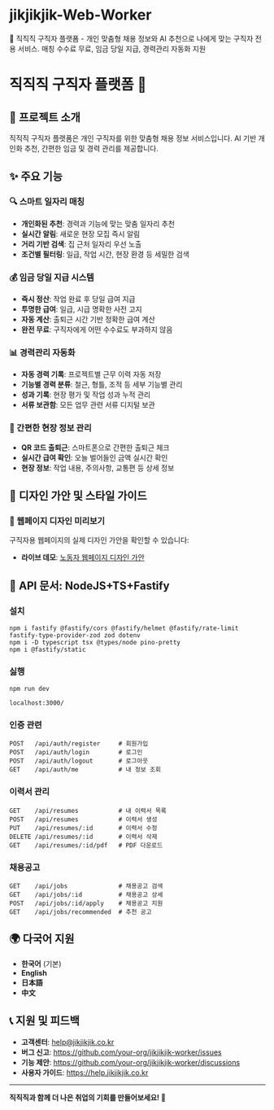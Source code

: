 # jikjikjik-Web-Worker
👥 직직직 구직자 플랫폼 - 개인 맞춤형 채용 정보와 AI 추천으로 나에게 맞는 구직자 전용 서비스. 매칭 수수료 무료, 임금 당일 지급, 경력관리 자동화 지원

# 직직직 구직자 플랫폼 👥

## 🎯 프로젝트 소개

직직직 구직자 플랫폼은 개인 구직자를 위한 맞춤형 채용 정보 서비스입니다. 
AI 기반 개인화 추천, 간편한 임금 및 경력 관리를 제공합니다.

## ✨ 주요 기능

### 🔍 스마트 일자리 매칭
- **개인화된 추천**: 경력과 기능에 맞는 맞춤 일자리 추천
- **실시간 알림**: 새로운 현장 모집 즉시 알림
- **거리 기반 검색**: 집 근처 일자리 우선 노출
- **조건별 필터링**: 일급, 작업 시간, 현장 환경 등 세밀한 검색

### 💰 임금 당일 지급 시스템
- **즉시 정산**: 작업 완료 후 당일 급여 지급
- **투명한 급여**: 일급, 시급 명확한 사전 고지
- **자동 계산**: 출퇴근 시간 기반 정확한 급여 계산
- **완전 무료**: 구직자에게 어떤 수수료도 부과하지 않음

### 📊 경력관리 자동화
- **자동 경력 기록**: 프로젝트별 근무 이력 자동 저장
- **기능별 경력 분류**: 철근, 형틀, 조적 등 세부 기능별 관리
- **성과 기록**: 현장 평가 및 작업 성과 누적 관리
- **서류 보관함**: 모든 업무 관련 서류 디지털 보관

### 📱 간편한 현장 정보 관리
- **QR 코드 출퇴근**: 스마트폰으로 간편한 출퇴근 체크
- **실시간 급여 확인**: 오늘 벌어들인 금액 실시간 확인
- **현장 정보**: 작업 내용, 주의사항, 교통편 등 상세 정보
## 🎨 디자인 가안 및 스타일 가이드

### 📱 웹페이지 디자인 미리보기
구직자용 웹페이지의 실제 디자인 가안을 확인할 수 있습니다:
- **라이브 데모**: [노동자 웹페이지 디자인 가안](https://claude.ai/public/artifacts/1039dd88-b56a-47b2-807f-8340a02dfaac)

## 📖 API 문서: NodeJS+TS+Fastify

### 설치
```
npm i fastify @fastify/cors @fastify/helmet @fastify/rate-limit fastify-type-provider-zod zod dotenv
npm i -D typescript tsx @types/node pino-pretty
npm i @fastify/static
```

### 싫행
```
npm run dev

localhost:3000/
```


### 인증 관련
```
POST   /api/auth/register     # 회원가입
POST   /api/auth/login        # 로그인
POST   /api/auth/logout       # 로그아웃
GET    /api/auth/me           # 내 정보 조회
```

### 이력서 관리
```
GET    /api/resumes           # 내 이력서 목록
POST   /api/resumes           # 이력서 생성
PUT    /api/resumes/:id       # 이력서 수정
DELETE /api/resumes/:id       # 이력서 삭제
GET    /api/resumes/:id/pdf   # PDF 다운로드
```

### 채용공고
```
GET    /api/jobs              # 채용공고 검색
GET    /api/jobs/:id          # 채용공고 상세
POST   /api/jobs/:id/apply    # 채용공고 지원
GET    /api/jobs/recommended  # 추천 공고
```

## 🌍 다국어 지원

- **한국어** (기본)
- **English**
- **日本語**
- **中文**

## 📞 지원 및 피드백

- **고객센터**: help@jikjikjik.co.kr
- **버그 신고**: https://github.com/your-org/jikjikjik-worker/issues
- **기능 제안**: https://github.com/your-org/jikjikjik-worker/discussions
- **사용자 가이드**: https://help.jikjikjik.co.kr

---

**직직직과 함께 더 나은 취업의 기회를 만들어보세요! 🚀**
